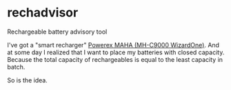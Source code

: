 # rechadvisor
Rechargeable battery advisory tool

I've got a "smart recharger" [Powerex MAHA (MH-C9000 WizardOne)](https://mahaenergy.com/mh-c9000/).
And at some day I realized that I want to place my batteries with closed capacity.
Because the total capacity of rechargeables is equal to the least capacity in batch.

So is the idea.



